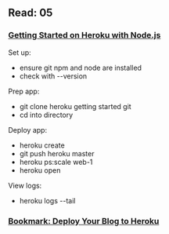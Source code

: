 ## Read: 05

### [Getting Started on Heroku with Node.js](https://devcenter.heroku.com/articles/getting-started-with-nodejs)

Set up:
- ensure git npm and node are installed
- check with --version

Prep app:
- git clone heroku getting started git
- cd into directory

Deploy app:
- heroku create
- git push heroku master
- heroku ps:scale web-1
- heroku open

View logs:
- heroku logs --tail

### [Bookmark: Deploy Your Blog to Heroku](https://howtonode.org/deploy-blog-to-heroku)
